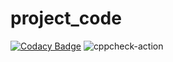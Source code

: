 # project_code

[![Codacy Badge](https://api.codacy.com/project/badge/Grade/a8f5a41f1f85457f82beea959f081a38)](https://app.codacy.com/manual/stepin105048/project_code?utm_source=github.com&utm_medium=referral&utm_content=stepin105048/project_code&utm_campaign=Badge_Grade_Dashboard)
![cppcheck-action](https://github.com/stepin105048/project_code/workflows/cppcheck-action/badge.svg?branch=master)

